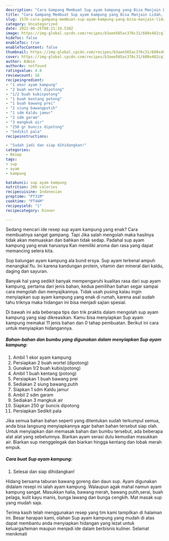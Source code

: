 ```yaml
---
description: "Cara Gampang Membuat Sup ayam kampung yang Bisa Manjain Lidah, Buat Buka Puasa Bisa Manjain Lidah"
title: "Cara Gampang Membuat Sup ayam kampung yang Bisa Manjain Lidah, Buat Buka Puasa Bisa Manjain Lidah"
slug: 1576-cara-gampang-membuat-sup-ayam-kampung-yang-bisa-manjain-lidah-buat-buka-puasa-bisa-manjain-lidah
category: Uncategorized
date: 2022-06-25T08:21:19.538Z
image: https://img-global.cpcdn.com/recipes/b3aee565ac376c31/680x482cq70/sup-ayam-kampung-foto-resep-utama.jpg
hideToc: false
enableToc: true
enableTocContent: false
thumbnail: https://img-global.cpcdn.com/recipes/b3aee565ac376c31/680x482cq70/sup-ayam-kampung-foto-resep-utama.jpg
cover: https://img-global.cpcdn.com/recipes/b3aee565ac376c31/680x482cq70/sup-ayam-kampung-foto-resep-utama.jpg
author: Admin
authorAv: notfound
ratingvalue: 4.8
reviewcount: 16
recipeingredient:
- "1 ekor ayam kampung"
- "2 buah wortel dipotong"
- "1/2 buah kubispotong"
- "1 buah kentang potong"
- "1 buah bawang prei"
- "2 siung bawangputih"
- "1 sdm Kaldu jamur"
- "2 sdm garam"
- "3 mangkuk air"
- "250 gr buncis dipotong"
- "Sedikit pala"
recipeinstructions:

- "Sudah jadi dan siap dihidangkan!"
categories:
- Resep
tags:
- sup
- ayam
- kampung

katakunci: sup ayam kampung 
nutrition: 266 calories
recipecuisine: Indonesian
preptime: "PT31M"
cooktime: "PT46M"
recipeyield: "1"
recipecategory: Dinner

---
```



Sedang mencari ide resep sup ayam kampung yang enak? Cara membuatnya sangat gampang. Tapi Jika salah mengolah maka hasilnya tidak akan memuaskan dan bahkan tidak sedap. Padahal sup ayam kampung yang enak harusnya Kan memiliki aroma dan rasa yang dapat memancing selera kita.


Sop balungan ayam kampung ala bund ersya. Sup ayam terkenal ampuh menangkal flu. Ini karena kandungan protein, vitamin dan mineral dari kaldu, daging dan sayuran.

Banyak hal yang sedikit banyak mempengaruhi kualitas rasa dari sup ayam kampung, pertama dari jenis bahan, kedua pemilihan bahan segar sampai cara mengolah dan menyajikannya. Tidak usah pusing kalau ingin menyiapkan sup ayam kampung yang enak di rumah, karena asal sudah tahu triknya maka hidangan ini bisa menjadi sajian spesial.


Di bawah ini ada beberapa tips dan trik praktis dalam mengolah sup ayam kampung yang siap dikreasikan. Kamu bisa menyiapkan Sup ayam kampung memakai 11 jenis bahan dan 0 tahap pembuatan. Berikut ini cara untuk menyiapkan hidangannya.

<!--inarticleads1-->

##### Bahan-bahan dan bumbu yang digunakan dalam menyiapkan Sup ayam kampung:

1. Ambil 1 ekor ayam kampung
1. Persiapkan 2 buah wortel (dipotong)
1. Gunakan 1/2 buah kubis(potong)
1. Ambil 1 buah kentang (potong)
1. Persiapkan 1 buah bawang prei
1. Sediakan 2 siung bawang.putih
1. Siapkan 1 sdm Kaldu jamur
1. Ambil 2 sdm garam
1. Sediakan 3 mangkuk air
1. Siapkan 250 gr buncis dipotong
1. Persiapkan Sedikit pala


Jika semua bahan bahan seperti yang ditentukan sudah terkumpul semua, anda bisa langsung menyiapkannya agar bahan bahan tersebut siap olah. Untuk menyiapkan dan memasak bahan dan bumbu tersebut, ada beberapa alat alat yang sebelumnya. Biarkan ayam serasi dulu kemudian masukkan air. Biarkan sup menggelegak dan biarkan hingga kentang dan lobak merah empuk. 

<!--inarticleads2-->

##### Cara buat Sup ayam kampung:


1. Selesai dan siap dihidangkan!

Hidang bersama taburan bawang goreng dan daun sup. Ayam digunakan didalam resepi ini ialah ayam kampung. Walaupun agak mahal namun ayam kampung sangat. Masukkan halia, bawang merah, bawang putih,serai, buah pelaga, kulit kayu manis, bunga lawang dan bunga cengkih. Mat masak sup yang mudah saja. 

Terima kasih telah menggunakan resep yang tim kami tampilkan di halaman ini. Besar harapan kami, olahan Sup ayam kampung yang mudah di atas dapat membantu anda menyiapkan hidangan yang lezat untuk keluarga/teman maupun menjadi ide dalam berbisnis kuliner. Selamat menikmati
